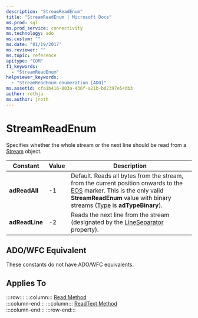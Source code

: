 ```yaml
---
description: "StreamReadEnum"
title: "StreamReadEnum | Microsoft Docs"
ms.prod: sql
ms.prod_service: connectivity
ms.technology: ado
ms.custom: ""
ms.date: "01/19/2017"
ms.reviewer: ""
ms.topic: reference
apitype: "COM"
f1_keywords: 
  - "StreamReadEnum"
helpviewer_keywords: 
  - "StreamReadEnum enumeration [ADO]"
ms.assetid: cfa1b416-003a-436f-a21b-bd2397e54db3
author: rothja
ms.author: jroth
---
```

# StreamReadEnum
Specifies whether the whole stream or the next line should be read from a [Stream](./stream-object-ado.md) object.  
  
|Constant|Value|Description|  
|--------------|-----------|-----------------|  
|**adReadAll**|-1|Default. Reads all bytes from the stream, from the current position onwards to the [EOS](./eos-property.md) marker. This is the only valid **StreamReadEnum** value with binary streams ([Type](./type-property-ado-stream.md) is **adTypeBinary**).|  
|**adReadLine**|-2|Reads the next line from the stream (designated by the [LineSeparator](./lineseparator-property-ado.md) property).|  
  
## ADO/WFC Equivalent  
 These constants do not have ADO/WFC equivalents.  
  
## Applies To  

:::row:::
    :::column:::
        [Read Method](./read-method.md)  
    :::column-end:::
    :::column:::
        [ReadText Method](./readtext-method.md)  
    :::column-end:::
:::row-end:::